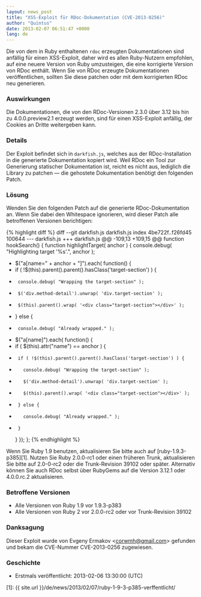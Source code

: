 ```yaml
---
layout: news_post
title: "XSS-Exploit für RDoc-Dokumentation (CVE-2013-0256)"
author: "Quintus"
date: 2013-02-07 06:51:47 +0000
lang: de
---
```


Die von dem in Ruby enthaltenen `rdoc` erzeugten Dokumentationen sind
anfällig für einen XSS-Exploit, daher wird es allen Ruby-Nutzern
empfohlen, auf eine neuere Version von Ruby umzusteigen, die eine
korrigierte Version von RDoc enthält. Wenn Sie von RDoc erzeugte
Dokumentationen veröffentlichen, sollten Sie diese patchen oder mit dem
korrigierten RDoc neu generieren.

### Auswirkungen

Die Dokumentationen, die von den RDoc-Versionen 2.3.0 über 3.12 bis hin
zu 4.0.0.preview2.1 erzeugt werden, sind für einen XSS-Exploit anfällig,
der Cookies an Dritte weitergeben kann.

### Details

Der Exploit befindet sich in `darkfish.js`, welches aus der
RDoc-Installation in die generierte Dokumentation kopiert wird. Weil
RDoc ein Tool zur Generierung statischer Dokumentation ist, reicht es
nicht aus, lediglich die Library zu patchen — die gehostete
Dokumentation benötigt den folgenden Patch.

### Lösung

Wenden Sie den folgenden Patch auf die generierte RDoc-Dokumentation an.
Wenn Sie dabei den Whitespace ignorieren, wird dieser Patch alle
betroffenen Versionen berichtigen:

{% highlight diff %}
diff --git darkfish.js darkfish.js
index 4be722f..f26fd45 100644
--- darkfish.js
+++ darkfish.js
@@ -109,13 +109,15 @@ function hookSearch() {
 function highlightTarget( anchor ) {
   console.debug( "Highlighting target '%s'.", anchor );

-  $("a[name=" + anchor + "]").each( function() {
-    if ( !$(this).parent().parent().hasClass('target-section') ) {
-      console.debug( "Wrapping the target-section" );
-      $('div.method-detail').unwrap( 'div.target-section' );
-      $(this).parent().wrap( '<div class="target-section"></div>' );
-    } else {
-      console.debug( "Already wrapped." );
+  $("a[name]").each( function() {
+    if ( $(this).attr("name") == anchor ) {
+      if ( !$(this).parent().parent().hasClass('target-section') ) {
+        console.debug( "Wrapping the target-section" );
+        $('div.method-detail').unwrap( 'div.target-section' );
+        $(this).parent().wrap( '<div class="target-section"></div>' );
+      } else {
+        console.debug( "Already wrapped." );
+      }
     }
   });
 };
{% endhighlight %}

Wenn Sie Ruby 1.9 benutzen, aktualisieren Sie bitte auch auf
[ruby-1.9.3-p385][1]. Nutzen Sie Ruby 2.0.0-rc1 oder einen früheren
Trunk, aktualisieren Sie bitte auf 2.0-0-rc2 oder die Trunk-Revision
39102 oder später. Alternativ können Sie auch RDoc selbst über RubyGems
auf die Version 3.12.1 oder 4.0.0.rc.2 aktualisieren.

### Betroffene Versionen

* Alle Versionen von Ruby 1.9 vor 1.9.3-p383
* Alle Versionen von Ruby 2 vor 2.0.0-rc2 oder vor Trunk-Revision 39102

### Danksagung

Dieser Exploit wurde von Evgeny Ermakov &lt;corwmh@gmail.com&gt; gefunden
und bekam die CVE-Nummer CVE-2013-0256 zugewiesen.

### Geschichte

* Erstmals veröffentlicht: 2013-02-06 13:30:00 (UTC)



[1]: {{ site.url }}/de/news/2013/02/07/ruby-1-9-3-p385-verffentlicht/
